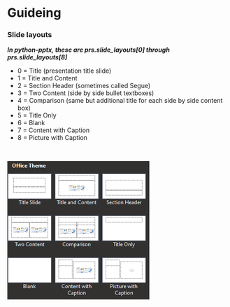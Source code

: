# Guideing

### Slide layouts
***In python-pptx, these are prs.slide_layouts[0] through prs.slide_layouts[8]***

- 0 = Title (presentation title slide)
- 1 = Title and Content
- 2 = Section Header (sometimes called Segue)
- 3 = Two Content (side by side bullet textboxes)
- 4 = Comparison (same but additional title for each side by side content box)
- 5 = Title Only
- 6 = Blank
- 7 = Content with Caption
- 8 = Picture with Caption

<br>

![powerpoint layout themes](images/ppt-themes.png)
